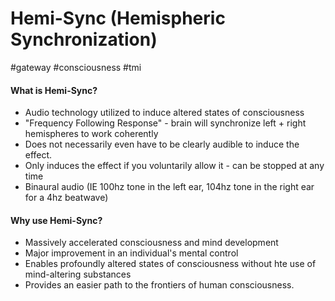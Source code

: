 # Hemi-Sync (Hemispheric Synchronization)
#gateway #consciousness #tmi

#### What is Hemi-Sync?
- Audio technology utilized to induce altered states of consciousness
- "Frequency Following Response" - brain will synchronize left + right hemispheres to work coherently 
- Does not necessarily even have to be clearly audible to induce the effect. 
- Only induces the effect if you voluntarily allow it - can be stopped at any time
- Binaural audio (IE 100hz tone in the left ear, 104hz tone in the right ear for a 4hz beatwave)

#### Why use Hemi-Sync?
- Massively accelerated consciousness and mind development 
- Major improvement in an individual's mental control
- Enables profoundly altered states of consciousness without hte use of mind-altering substances 
- Provides an easier path to the frontiers of human consciousness. 

